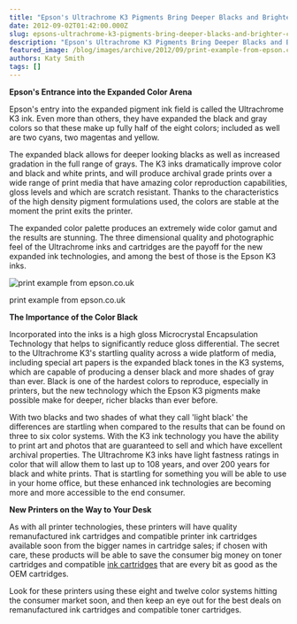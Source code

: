 ```yaml
---
title: "Epson's Ultrachrome K3 Pigments Bring Deeper Blacks and Brighter Colors"
date: 2012-09-02T01:42:00.000Z
slug: epsons-ultrachrome-k3-pigments-bring-deeper-blacks-and-brighter-colors
description: "Epson's Ultrachrome K3 Pigments Bring Deeper Blacks and Brighter Colors"
featured_image: /blog/images/archive/2012/09/print-example-from-epson.co_.uk_.jpg
authors: Katy Smith
tags: []
---
```


**Epson's Entrance into the Expanded Color Arena**

Epson's entry into the expanded pigment ink field is called the Ultrachrome K3 ink. Even more than others, they have expanded the black and gray colors so that these make up fully half of the eight colors; included as well are two cyans, two magentas and yellow.

The expanded black allows for deeper looking blacks as well as increased gradation in the full range of grays. The K3 inks dramatically improve color and black and white prints, and will produce archival grade prints over a wide range of print media that have amazing color reproduction capabilities, gloss levels and which are scratch resistant. Thanks to the characteristics of the high density pigment formulations used, the colors are stable at the moment the print exits the printer.

The expanded color palette produces an extremely wide color gamut and the results are stunning. The three dimensional quality and photographic feel of the Ultrachrome inks and cartridges are the payoff for the new expanded ink technologies, and among the best of those is the Epson K3 inks.  

![print example from epson.co.uk](/blog/images/archive/2012/09/print-example-from-epson.co_.uk_.jpg)

print example from epson.co.uk

**The Importance of the Color Black**

Incorporated into the inks is a high gloss Microcrystal Encapsulation Technology that helps to significantly reduce gloss differential. The secret to the Ultrachrome K3's startling quality across a wide platform of media, including special art papers is the expanded black tones in the K3 systems, which are capable of producing a denser black and more shades of gray than ever. Black is one of the hardest colors to reproduce, especially in printers, but the new technology which the Epson K3 pigments make possible make for deeper, richer blacks than ever before.

With two blacks and two shades of what they call 'light black' the differences are startling when compared to the results that can be found on three to six color systems. With the K3 ink technology you have the ability to print art and photos that are guaranteed to sell and which have excellent archival properties. The Ultrachrome K3 inks have light fastness ratings in color that will allow them to last up to 108 years, and over 200 years for black and white prints. That is startling for something you will be able to use in your home office, but these enhanced ink technologies are becoming more and more accessible to the end consumer.  

**New Printers on the Way to Your Desk**

As with all printer technologies, these printers will have quality remanufactured ink cartridges and compatible printer ink cartridges available soon from the bigger names in cartridge sales; if chosen with care, these products will be able to save the consumer big money on toner cartridges and compatible [ink cartridges](https://www.tomatoink.com/) that are every bit as good as the OEM cartridges.

Look for these printers using these eight and twelve color systems hitting the consumer market soon, and then keep an eye out for the best deals on remanufactured ink cartridges and compatible toner cartridges.
